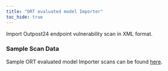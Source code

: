 ```yaml
---
title: "ORT evaluated model Importer"
toc_hide: true
---
```

Import Outpost24 endpoint vulnerability scan in XML format.

### Sample Scan Data
Sample ORT evaluated model Importer scans can be found [here](https://github.com/DefectDojo/django-DefectDojo/tree/master/unittests/scans/ort).